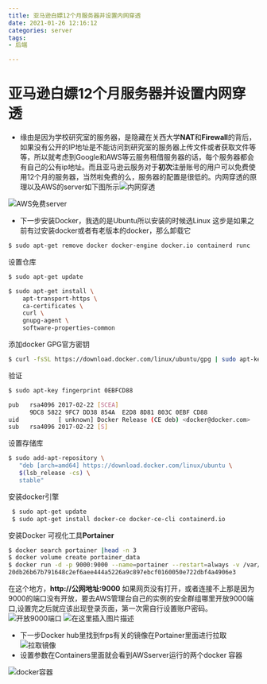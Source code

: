 ```yaml
---
title: 亚马逊白嫖12个月服务器并设置内网穿透
date: 2021-01-26 12:16:12
categories: server
tags:
- 后端

---
```


# 亚马逊白嫖12个月服务器并设置内网穿透

- 缘由是因为学校研究室的服务器，是隐藏在关西大学**NAT**和**Firewall**的背后，如果没有公开的IP地址是不能访问到研究室的服务器上传文件或者获取文件等等，所以就考虑到Google和AWS等云服务租借服务器的话，每个服务器都会有自己的公有ip地址。而且亚马逊云服务对于**初次**注册账号的用户可以免费使用12个月的服务器，当然啦免费的么，服务器的配置是很低的。内网穿透的原理以及AWS的server如下图所示![内网穿透](https://img-blog.csdnimg.cn/20210124204354864.png?x-oss-process=image/watermark,type_ZmFuZ3poZW5naGVpdGk,shadow_10,text_aHR0cHM6Ly9ibG9nLmNzZG4ubmV0L3dlaXhpbl80NTI0MzQ4Ng==,size_16,color_FFFFFF,t_70)

 ![AWS免费server](https://img-blog.csdnimg.cn/20210124204148550.png)
- 下一步安装Docker，我选的是Ubuntu所以安装的时候选Linux
这步是如果之前有过安装docker或者有老版本的docker，那么卸载它
```bash
$ sudo apt-get remove docker docker-engine docker.io containerd runc
```
设置仓库
```bash
$ sudo apt-get update

$ sudo apt-get install \
    apt-transport-https \
    ca-certificates \
    curl \
    gnupg-agent \
    software-properties-common
```
添加docker GPG官方密钥

```bash
$ curl -fsSL https://download.docker.com/linux/ubuntu/gpg | sudo apt-key add -
```
验证

```bash
$ sudo apt-key fingerprint 0EBFCD88

pub   rsa4096 2017-02-22 [SCEA]
      9DC8 5822 9FC7 DD38 854A  E2D8 8D81 803C 0EBF CD88
uid           [ unknown] Docker Release (CE deb) <docker@docker.com>
sub   rsa4096 2017-02-22 [S]
```
设置存储库

```bash
$ sudo add-apt-repository \
   "deb [arch=amd64] https://download.docker.com/linux/ubuntu \
   $(lsb_release -cs) \
   stable"
```
安装docker引擎

```bash
 $ sudo apt-get update
 $ sudo apt-get install docker-ce docker-ce-cli containerd.io
```
安装Docker 可视化工具**Portainer**

```bash
$ docker search portainer |head -n 3
$ docker volume create portainer_data
$ docker run -d -p 9000:9000 --name=portainer --restart=always -v /var/run/docker.sock:/var/run/docker.sock -v portainer_data:/data portainer/portainer
20db26b67b791648c2ef6aee444a5226a9c897ebcf0160050e722dbf4a4906e3
```
在这个地方，**http://公网地址:9000**
如果网页没有打开，或者连接不上那是因为9000的端口没有开放，要去AWS管理台自己的实例的安全群组哪里开放9000端口,设置完之后就应该出现登录页面，第一次需自行设置账户密码。
![开放9000端口](https://img-blog.csdnimg.cn/20210124210103904.png)
![在这里插入图片描述](https://img-blog.csdnimg.cn/20210124210248142.png?x-oss-process=image/watermark,type_ZmFuZ3poZW5naGVpdGk,shadow_10,text_aHR0cHM6Ly9ibG9nLmNzZG4ubmV0L3dlaXhpbl80NTI0MzQ4Ng==,size_16,color_FFFFFF,t_70)

- 下一步Docker hub里找到frps有关的镜像在Portainer里面进行拉取
![拉取镜像](https://img-blog.csdnimg.cn/20210124210649187.png?x-oss-process=image/watermark,type_ZmFuZ3poZW5naGVpdGk,shadow_10,text_aHR0cHM6Ly9ibG9nLmNzZG4ubmV0L3dlaXhpbl80NTI0MzQ4Ng==,size_16,color_FFFFFF,t_70)
- 设置参数在Containers里面就会看到AWSserver运行的两个docker 容器

![docker容器](https://img-blog.csdnimg.cn/20210124210806883.png)